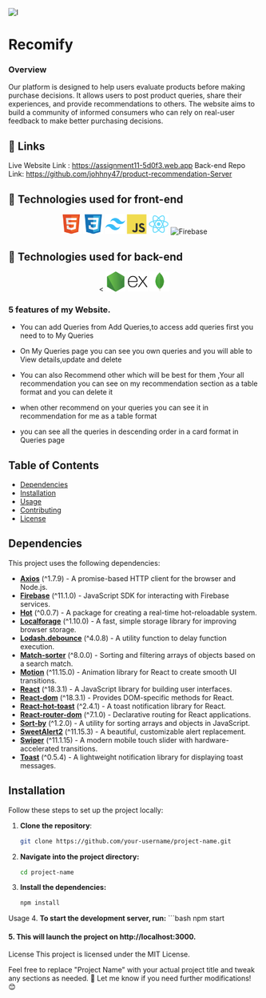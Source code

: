 ![I](https://i.ibb.co.com/jPdx9VVJ/Screenshot-2025-02-05-112205.png)
# Recomify



 




### Overview
Our platform is designed to help users evaluate products before making purchase decisions. It allows users to post product queries, share their experiences, and provide recommendations to others. The website aims to build a community of informed consumers who can rely on real-user feedback to make better purchasing decisions.
## 🔗 Links
 Live Website Link : https://assignment11-5d0f3.web.app
  Back-end Repo Link: https://github.com/johhny47/product-recommendation-Server

## 🚀 Technologies used for front-end

<p align="center">
    <img src="https://raw.githubusercontent.com/devicons/devicon/master/icons/html5/html5-original.svg" alt="HTML5" width="40" height="40"/>
    <img src="https://raw.githubusercontent.com/devicons/devicon/master/icons/css3/css3-original.svg" alt="CSS3" width="40" height="40"/>
    <img src="https://raw.githubusercontent.com/devicons/devicon/master/icons/tailwindcss/tailwindcss-original.svg" alt="Tailwind CSS" width="40" height="40"/>
    <img src="https://raw.githubusercontent.com/devicons/devicon/master/icons/javascript/javascript-original.svg" alt="JavaScript" width="40" height="40"/>
    <img src="https://raw.githubusercontent.com/devicons/devicon/master/icons/react/react-original.svg" alt="React" width="40" height="40"/>
     <img src="https://www.vectorlogo.zone/logos/firebase/firebase-icon.svg" alt="Firebase" width="40" height="40"/>
</p>

## 🚀 Technologies used for back-end

<p align="center">
    < <img src="https://raw.githubusercontent.com/devicons/devicon/master/icons/nodejs/nodejs-original.svg" alt="Node.js" width="40" height="40"/>
    <img src="https://raw.githubusercontent.com/devicons/devicon/master/icons/express/express-original.svg" alt="Express.js" width="40" height="40"/>
    <img src="https://raw.githubusercontent.com/devicons/devicon/master/icons/mongodb/mongodb-original.svg" alt="MongoDB" width="40" height="40"/>
</p>

### 5 features of my Website.
- You can add Queries from Add Queries,to access add queries first you need to to My Queries
- On My Queries page you can see you own queries and you will able to View details,update and delete 
- You can also Recommend other which will be best for them ,Your all recommendation you can see on my recommendation section as a table format and you can delete it  

- when other recommend on your queries you can see it in recommendation for me as a table format 
- you can see  all the queries in descending order in a card format in Queries page 


## Table of Contents
- [Dependencies](#dependencies)
- [Installation](#installation)
- [Usage](#usage)
- [Contributing](#contributing)
- [License](#license)

## Dependencies
This project uses the following dependencies:

- **[Axios](https://axios-http.com/)** (^1.7.9) - A promise-based HTTP client for the browser and Node.js.
- **[Firebase](https://firebase.google.com/)** (^11.1.0) - JavaScript SDK for interacting with Firebase services.
- **[Hot](https://www.npmjs.com/package/hot)** (^0.0.7) - A package for creating a real-time hot-reloadable system.
- **[Localforage](https://localforage.github.io/localForage/)** (^1.10.0) - A fast, simple storage library for improving browser storage.
- **[Lodash.debounce](https://lodash.com/docs/4.17.15#debounce)** (^4.0.8) - A utility function to delay function execution.
- **[Match-sorter](https://github.com/kentcdodds/match-sorter)** (^8.0.0) - Sorting and filtering arrays of objects based on a search match.
- **[Motion](https://www.framer.com/motion/)** (^11.15.0) - Animation library for React to create smooth UI transitions.
- **[React](https://react.dev/)** (^18.3.1) - A JavaScript library for building user interfaces.
- **[React-dom](https://react.dev/)** (^18.3.1) - Provides DOM-specific methods for React.
- **[React-hot-toast](https://react-hot-toast.com/)** (^2.4.1) - A toast notification library for React.
- **[React-router-dom](https://reactrouter.com/)** (^7.1.0) - Declarative routing for React applications.
- **[Sort-by](https://www.npmjs.com/package/sort-by)** (^1.2.0) - A utility for sorting arrays and objects in JavaScript.
- **[SweetAlert2](https://sweetalert2.github.io/)** (^11.15.3) - A beautiful, customizable alert replacement.
- **[Swiper](https://swiperjs.com/)** (^11.1.15) - A modern mobile touch slider with hardware-accelerated transitions.
- **[Toast](https://www.npmjs.com/package/toast)** (^0.5.4) - A lightweight notification library for displaying toast messages.

## Installation
Follow these steps to set up the project locally:

1. **Clone the repository**:
   ```bash
   git clone https://github.com/your-username/project-name.git
2. **Navigate into the project directory:**
   ```bash
   cd project-name
3. **Install the dependencies:**
    ```bash
    npm install
Usage
4. **To start the development server, run:**
    ```bash
    npm start
#### 5. This will launch the project on http://localhost:3000.
License
This project is licensed under the MIT License.

Feel free to replace "Project Name" with your actual project title and tweak any sections as needed. 🚀 Let me know if you need further modifications! 😊


